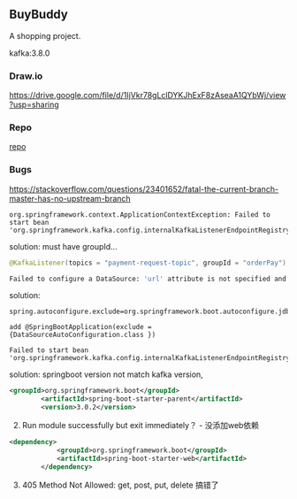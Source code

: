 ## BuyBuddy

A shopping project.

kafka:3.8.0

### Draw.io
https://drive.google.com/file/d/1IjVkr78gLclDYKJhExF8zAseaA1QYbWj/view?usp=sharing

### Repo
[repo](https://docs.google.com/spreadsheets/d/1UpOtQU89zPo7EDwFYTB5m4K4fg6PYRIVf9XsBAxYrW0/edit?gid=0#gid=0)

### Bugs
https://stackoverflow.com/questions/23401652/fatal-the-current-branch-master-has-no-upstream-branch
```text
org.springframework.context.ApplicationContextException: Failed to start bean 'org.springframework.kafka.config.internalKafkaListenerEndpointRegistry'
```
solution: must have groupId...
```java
@KafkaListener(topics = "payment-request-topic", groupId = "orderPay");
```

```bash
Failed to configure a DataSource: 'url' attribute is not specified and no embedded datasource could be configured.
```
solution:
```text
spring.autoconfigure.exclude=org.springframework.boot.autoconfigure.jdbc.DataSourceAutoConfiguration

add @SpringBootApplication(exclude = {DataSourceAutoConfiguration.class })
```
```text
Failed to start bean 'org.springframework.kafka.config.internalKafkaListenerEndpointRegistry'
```
solution: springboot version not match kafka version, 
```xml
<groupId>org.springframework.boot</groupId>
        <artifactId>spring-boot-starter-parent</artifactId>
        <version>3.0.2</version>
```
2. Run module successfully but exit immediately？ - 没添加web依赖
```xml
<dependency>
            <groupId>org.springframework.boot</groupId>
            <artifactId>spring-boot-starter-web</artifactId>
        </dependency>
```
3. 405 Method Not Allowed: get, post, put, delete 搞错了